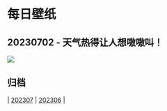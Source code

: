 # 每日壁纸

## 20230702 - 天气热得让人想嗷嗷叫！

![](https://www.bing.com//th?id=OHR.CoyoteBanff_ZH-CN4183627255_UHD.jpg)

## 归档

| [202307](/202307/README.MD)
| [202306](/202306/README.MD)
|